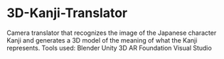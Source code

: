 # 3D-Kanji-Translator
Camera translator that recognizes the image of the Japanese character Kanji and generates a 3D model of the meaning of what the Kanji represents.
Tools used:
Blender
Unity 3D
AR Foundation
Visual Studio
